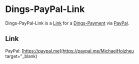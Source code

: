 # Dings-PayPal-Link

Dings-PayPal-Link is a [Link](9300003.md) for a [Dings-Payment](300000035.md) via [PayPal](240000027.md).

## Link

PayPal: [https://paypal.me](https://paypal.me/MichaelHolzheu target="_blank)
